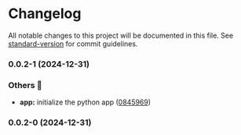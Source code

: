 # Changelog

All notable changes to this project will be documented in this file. See [standard-version](https://github.com/conventional-changelog/standard-version) for commit guidelines.

### 0.0.2-1 (2024-12-31)


### Others 🔧

* **app:** initialize the python app ([0845969](https://github.com/tks18/python-2-automate/commit/0845969e2d7657b5b7fd4d0d29e04c664af8edfb))

### 0.0.2-0 (2024-12-31)
